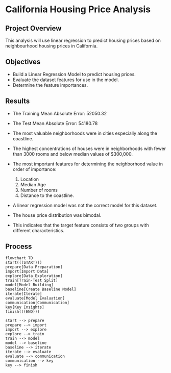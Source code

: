 # California Housing Price Analysis


## Project Overview
This analysis will use linear regression to predict housing prices based on neighbourhood housing prices in California.


## Objectives
- Build a Linear Regression Model to predict housing prices.
- Evaluate the dataset features for use in the model.
- Determine the feature importances.

## Results
- The Training Mean Absolute Error: 52050.32
- The Test Mean Absolute Error: 54180.78
- The most valuable neighborhoods were in cities especially along the coastline.
- The highest concentrations of houses were in neighborhoods with fewer than 3000 rooms and below median values of $300,000.
- The most important features for determining the neighborhood value in order of importance:
    1. Location
    2. Median Age
    3. Number of rooms
    4. Distance to the coastline.
    
- A linear regression model was not the correct model for this dataset.
- The house price distribution was bimodal.
- This indicates that the target feature consists of two groups with different characteristics.
   
## Process
```mermaid
flowchart TD
start(((START)))
prepare[Data Preparation]
import[Import Data]
explore[Data Exploration]
train[Train-Test Split]
model[Model Building]
baseline[Create Baseline Model]
iterate[Iterate]
evaluate[Model Evaluation]
communication[Communication]
key[Key Insights]
finish(((END)))

start --> prepare
prepare --> import
import --> explore
explore --> train
train --> model
model --> baseline
baseline --> iterate
iterate --> evaluate
evaluate --> communication
communication --> key
key --> finish

